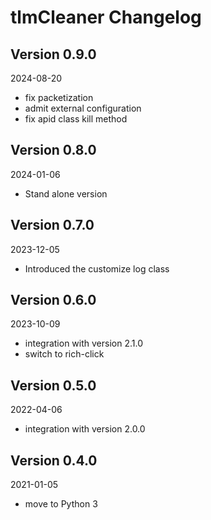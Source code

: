 # tlmCleaner Changelog

## Version 0.9.0
2024-08-20

- fix packetization
- admit external configuration
- fix apid class kill method

##  Version 0.8.0
2024-01-06
 - Stand alone version
## Version 0.7.0

2023-12-05
- Introduced the customize log class
## Version 0.6.0
2023-10-09
- integration with version 2.1.0
- switch to rich-click
## Version 0.5.0
2022-04-06
- integration with version 2.0.0

## Version 0.4.0
2021-01-05
- move to Python 3
